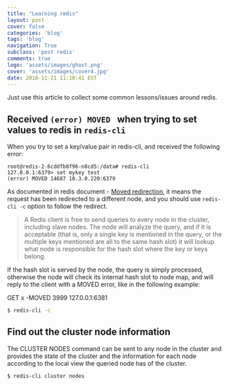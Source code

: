 ```yaml
---
title: "Learning redis"
layout: post
cover: false
categories: 'blog'
tags: 'blog'
navigation: True
subclass: 'post redis'
comments: true
logo: 'assets/images/ghost.png'
cover: 'assets/images/cover4.jpg'
date: 2018-11-21 11:10:41 EST
---
```


Just use this article to collect some common lessons/issues around redis.

## Received `(error) MOVED ` when trying to set values to redis in `redis-cli`

When you try to set a key/value pair in redis-cli, and received the following error:
```
root@redis-2-6cddfb8f96-n8cd5:/data# redis-cli
127.0.0.1:6379> set mykey test
(error) MOVED 14687 10.3.0.220:6379
```

As documented in redis document - [Moved redirection](https://redis.io/topics/cluster-spec#moved-redirection), it means the request has been redirected to a different node, and you should use `redis-cli -c` option to follow the redirect.

> A Redis client is free to send queries to every node in the cluster, including slave nodes. The node will analyze the query, and if it is acceptable (that is, only a single key is mentioned in the query, or the multiple keys mentioned are all to the same hash slot) it will lookup what node is responsible for the hash slot where the key or keys belong.

If the hash slot is served by the node, the query is simply processed, otherwise the node will check its internal hash slot to node map, and will reply to the client with a MOVED error, like in the following example:

GET x
-MOVED 3999 127.0.0.1:6381

```bash
$ redis-cli -c
```


## Find out the cluster node information

The CLUSTER NODES command can be sent to any node in the cluster and provides the state of the cluster and the information for each node according to the local view the queried node has of the cluster.

```bash
$ redis-cli cluster nodes
```
